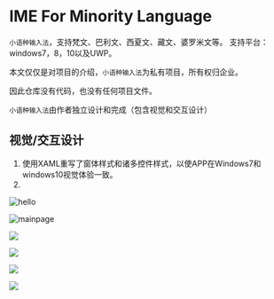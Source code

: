 # IME For Minority Language
`小语种输入法`，支持梵文、巴利文、西夏文、藏文、婆罗米文等。
支持平台：windows7，8，10以及UWP。

本文仅仅是对项目的介绍，`小语种输入法`为私有项目，所有权归企业。

因此仓库没有代码，也没有任何项目文件。

`小语种输入法`由作者独立设计和完成（包含视觉和交互设计）

视觉/交互设计
----------
1. 使用XAML重写了窗体样式和诸多控件样式，以使APP在Windows7和windows10视觉体验一致。
2. 

![hello](https://github.com/nzaocan/IME-For-Minority-language-/blob/master/hello.png)

![mainpage](https://github.com/nzaocan/IME-For-Minority-language-/blob/master/mainpage.png)

![](https://github.com/nzaocan/IME-For-Minority-language-/blob/master/MouseCoverCandidatewindow.png)

![](https://github.com/nzaocan/IME-For-Minority-language-/blob/master/login.png)

![](https://github.com/nzaocan/IME-For-Minority-language-/blob/master/checkUpdate.png)

![](https://github.com/nzaocan/IME-For-Minority-language-/blob/master/install.png)
